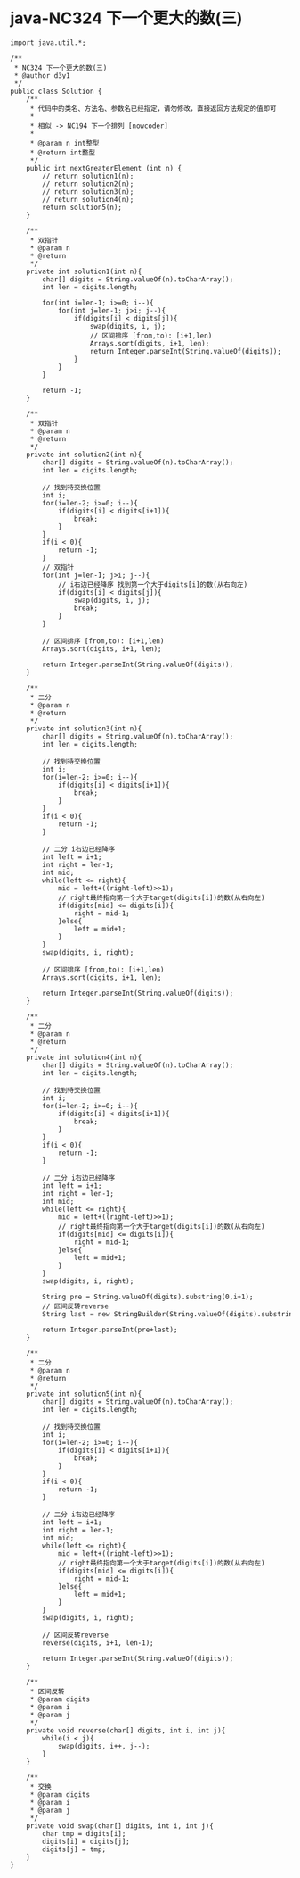 # java-NC324 下一个更大的数(三)


    import java.util.*;
    
    /**
     * NC324 下一个更大的数(三)
     * @author d3y1
     */
    public class Solution {
        /**
         * 代码中的类名、方法名、参数名已经指定，请勿修改，直接返回方法规定的值即可
         *
         * 相似 -> NC194 下一个排列 [nowcoder]
         *
         * @param n int整型
         * @return int整型
         */
        public int nextGreaterElement (int n) {
            // return solution1(n);
            // return solution2(n);
            // return solution3(n);
            // return solution4(n);
            return solution5(n);
        }
    
        /**
         * 双指针
         * @param n
         * @return
         */
        private int solution1(int n){
            char[] digits = String.valueOf(n).toCharArray();
            int len = digits.length;
    
            for(int i=len-1; i>=0; i--){
                for(int j=len-1; j>i; j--){
                    if(digits[i] < digits[j]){
                        swap(digits, i, j);
                        // 区间排序 [from,to): [i+1,len)
                        Arrays.sort(digits, i+1, len);
                        return Integer.parseInt(String.valueOf(digits));
                    }
                }
            }
    
            return -1;
        }
    
        /**
         * 双指针
         * @param n
         * @return
         */
        private int solution2(int n){
            char[] digits = String.valueOf(n).toCharArray();
            int len = digits.length;
    
            // 找到待交换位置
            int i;
            for(i=len-2; i>=0; i--){
                if(digits[i] < digits[i+1]){
                    break;
                }
            }
            if(i < 0){
                return -1;
            }
            // 双指针
            for(int j=len-1; j>i; j--){
                // i右边已经降序 找到第一个大于digits[i]的数(从右向左)
                if(digits[i] < digits[j]){
                    swap(digits, i, j);
                    break;
                }
            }
    
            // 区间排序 [from,to): [i+1,len)
            Arrays.sort(digits, i+1, len);
    
            return Integer.parseInt(String.valueOf(digits));
        }
    
        /**
         * 二分
         * @param n
         * @return
         */
        private int solution3(int n){
            char[] digits = String.valueOf(n).toCharArray();
            int len = digits.length;
    
            // 找到待交换位置
            int i;
            for(i=len-2; i>=0; i--){
                if(digits[i] < digits[i+1]){
                    break;
                }
            }
            if(i < 0){
                return -1;
            }
    
            // 二分 i右边已经降序
            int left = i+1;
            int right = len-1;
            int mid;
            while(left <= right){
                mid = left+((right-left)>>1);
                // right最终指向第一个大于target(digits[i])的数(从右向左)
                if(digits[mid] <= digits[i]){
                    right = mid-1;
                }else{
                    left = mid+1;
                }
            }
            swap(digits, i, right);
    
            // 区间排序 [from,to): [i+1,len)
            Arrays.sort(digits, i+1, len);
    
            return Integer.parseInt(String.valueOf(digits));
        }
    
        /**
         * 二分
         * @param n
         * @return
         */
        private int solution4(int n){
            char[] digits = String.valueOf(n).toCharArray();
            int len = digits.length;
    
            // 找到待交换位置
            int i;
            for(i=len-2; i>=0; i--){
                if(digits[i] < digits[i+1]){
                    break;
                }
            }
            if(i < 0){
                return -1;
            }
    
            // 二分 i右边已经降序
            int left = i+1;
            int right = len-1;
            int mid;
            while(left <= right){
                mid = left+((right-left)>>1);
                // right最终指向第一个大于target(digits[i])的数(从右向左)
                if(digits[mid] <= digits[i]){
                    right = mid-1;
                }else{
                    left = mid+1;
                }
            }
            swap(digits, i, right);
            
            String pre = String.valueOf(digits).substring(0,i+1);
            // 区间反转reverse
            String last = new StringBuilder(String.valueOf(digits).substring(i+1)).reverse().toString();
            
            return Integer.parseInt(pre+last);
        }
    
        /**
         * 二分
         * @param n
         * @return
         */
        private int solution5(int n){
            char[] digits = String.valueOf(n).toCharArray();
            int len = digits.length;
    
            // 找到待交换位置
            int i;
            for(i=len-2; i>=0; i--){
                if(digits[i] < digits[i+1]){
                    break;
                }
            }
            if(i < 0){
                return -1;
            }
    
            // 二分 i右边已经降序
            int left = i+1;
            int right = len-1;
            int mid;
            while(left <= right){
                mid = left+((right-left)>>1);
                // right最终指向第一个大于target(digits[i])的数(从右向左)
                if(digits[mid] <= digits[i]){
                    right = mid-1;
                }else{
                    left = mid+1;
                }
            }
            swap(digits, i, right);
    
            // 区间反转reverse
            reverse(digits, i+1, len-1);
    
            return Integer.parseInt(String.valueOf(digits));
        }
    
        /**
         * 区间反转
         * @param digits
         * @param i
         * @param j
         */
        private void reverse(char[] digits, int i, int j){
            while(i < j){
                swap(digits, i++, j--);
            }
        }
    
        /**
         * 交换
         * @param digits
         * @param i
         * @param j
         */
        private void swap(char[] digits, int i, int j){
            char tmp = digits[i];
            digits[i] = digits[j];
            digits[j] = tmp;
        }
    }

  

